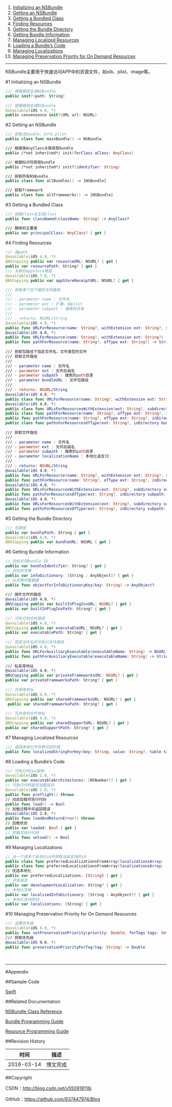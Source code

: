 1. [Initializing an NSBundle](#1)
2. [Getting an NSBundle](#2)
3. [Getting a Bundled Class](#3)
4. [Finding Resources](#4)
5. [Getting the Bundle Directory](#5)
6. [Getting Bundle Information](#6)
7. [Managing Localized Resources](#7)
8. [Loading a Bundle’s Code](#8)
9. [Managing Localizations](#9)
10. [Managing Preservation Priority for On Demand Resources](#10)

-----

NSBundle主要用于快速访问APP中的资源文件，如xib、plist、image等。

#<a id="1">1 Initializing an NSBundle

```swift
/// 根据路径生成NSBundle
public init?(path: String)
    
/// 根据路径生成NSBundle
@available(iOS 4.0, *)
public convenience init?(URL url: NSURL)
```

#<a id="2">2 Getting an NSBundle

```swift
/// 获取主bundle，Info.plist
public class func mainBundle() -> NSBundle

/// 根据类AnyClass关联获取bundle
public /*not inherited*/ init(forClass aClass: AnyClass)

/// 根据标识符获取bundle
public /*not inherited*/ init?(identifier: String)

/// 获取所有NSBundle
public class func allBundles() -> [NSBundle]

/// 获取framework
public class func allFrameworks() -> [NSBundle]
```

#<a id="3">3 Getting a Bundled Class

```swift
/// 根据class名生成class
public func classNamed(className: String) -> AnyClass?

/// 捆绑的主要类
public var principalClass: AnyClass? { get }
```

#<a id="4">4 Finding Resources

```swift
/// 源path
@available(iOS 4.0, *)
@NSCopying public var resourceURL: NSURL? { get }
public var resourcePath: String? { get }
/// 关联的appStore路径
@available(iOS 7.0, *)
@NSCopying public var appStoreReceiptURL: NSURL? { get }

/// 获取某个包下面的文件路径
///
/// - parameter name : 文件名
/// - parameter ext : 扩展，如plist
/// - parameter subpath : 搜索的目录
///
/// - returns: NSURL/String
@available(iOS 4.0, *)
public func URLForResource(name: String?, withExtension ext: String?, subdirectory subpath: String?) -> NSURL?
@available(iOS 4.0, *)
public func URLForResource(name: String?, withExtension ext: String?) -> NSURL?
public func pathForResource(name: String?, ofType ext: String?) -> String?
    
/// 获取包路径下指定文件名、文件类型的文件
/// 获取文件路径
///
/// - parameter name : 文件名
/// - parameter ext : 文件后缀名
/// - parameter subpath : 搜索的path目录
/// - parameter bundleURL : 文件包路径
///
/// - returns: NSURL/String
@available(iOS 4.0, *)
public class func URLForResource(name: String?, withExtension ext: String?, subdirectory subpath: String?, inBundleWithURL bundleURL: NSURL) -> NSURL?
@available(iOS 4.0, *)
public class func URLsForResourcesWithExtension(ext: String?, subdirectory subpath: String?, inBundleWithURL bundleURL: NSURL) -> [NSURL]?
public class func pathForResource(name: String?, ofType ext: String?, inDirectory bundlePath: String) -> String?
public func pathForResource(name: String?, ofType ext: String?, inDirectory subpath: String?) -> String?
public class func pathsForResourcesOfType(ext: String?, inDirectory bundlePath: String) -> [String]
    
/// 获取文件路径
///
/// - parameter name : 文件名
/// - parameter ext : 文件后缀名
/// - parameter subpath : 搜索的path目录
/// - parameter localizationName : 本地化语言ID
///
/// - returns: NSURL/String
@available(iOS 4.0, *)
public func URLForResource(name: String?, withExtension ext: String?, subdirectory subpath: String?, localization localizationName: String?) -> NSURL?
public func pathForResource(name: String?, ofType ext: String?, inDirectory subpath: String?, forLocalization localizationName: String?) -> String?
@available(iOS 4.0, *)
public func URLsForResourcesWithExtension(ext: String?, subdirectory subpath: String?, localization localizationName: String?) -> [NSURL]?
public func pathsForResourcesOfType(ext: String?, inDirectory subpath: String?, forLocalization localizationName: String?) -> [String]
@available(iOS 4.0, *)
public func URLsForResourcesWithExtension(ext: String?, subdirectory subpath: String?) -> [NSURL]?
public func pathsForResourcesOfType(ext: String?, inDirectory subpath: String?) -> [String]
```

#<a id="5">5 Getting the Bundle Directory

```swift
/// 包路径
public var bundlePath: String { get }
@available(iOS 4.0, *)
@NSCopying public var bundleURL: NSURL { get }
```

#<a id="6">6 Getting Bundle Information

```swift
// 包标示符Bundle ID
public var bundleIdentifier: String? { get }
// 对应的字典
public var infoDictionary: [String : AnyObject]? { get }
// 从字典中取数据
public func objectForInfoDictionaryKey(key: String) -> AnyObject?
    
/// 插件文件的路径
@available(iOS 4.0, *)
@NSCopying public var builtInPlugInsURL: NSURL? { get }
public var builtInPlugInsPath: String? { get }
    
/// 可执行的文件路径
@available(iOS 4.0, *)
@NSCopying public var executableURL: NSURL? { get }
public var executablePath: String? { get }
    
/// 规定文件名的可执行文件路径
@available(iOS 4.0, *)
public func URLForAuxiliaryExecutable(executableName: String) -> NSURL?
public func pathForAuxiliaryExecutable(executableName: String) -> String?
    
/// 私有库地址
@available(iOS 4.0, *)
@NSCopying public var privateFrameworksURL: NSURL? { get }
public var privateFrameworksPath: String? { get }
    
/// 共享库地址
@available(iOS 4.0, *)
@NSCopying public var sharedFrameworksURL: NSURL? { get }
 public var sharedFrameworksPath: String? { get }
    
/// 可共享的文件地址
@available(iOS 4.0, *)
@NSCopying public var sharedSupportURL: NSURL? { get }
public var sharedSupportPath: String? { get }
```

#<a id="7">7 Managing Localized Resources

```swift
/// 返回本地化字符串对应的值
public func localizedStringForKey(key: String, value: String?, table tableName: String?) -> String
```

#<a id="8">8 Loading a Bundle’s Code

```swift
/// 可执行的cpu架构
@available(iOS 2.0, *)
public var executableArchitectures: [NSNumber]? { get }
// 可执行代码能否加载成功
@available(iOS 2.0, *)
public func preflight() throws
// 动态加载可执行代码
public func load() -> Bool
// 加载过程中并返回错误
@available(iOS 2.0, *)
public func loadAndReturnError() throws
// 加载状态
public var loaded: Bool { get }
// 卸载可执行代码
public func unload() -> Bool
```

#<a id="9">9 Managing Localizations

```swift
// 从一个或多个本地化id中获取当前支持的id
public class func preferredLocalizationsFromArray(localizationsArray: [String]) -> [String]
public class func preferredLocalizationsFromArray(localizationsArray: [String], forPreferences preferencesArray: [String]?) -> [String]
// 优选本地化
public var preferredLocalizations: [String] { get }
// 开发语言
public var developmentLocalization: String? { get }
// 本地化字典
public var localizedInfoDictionary: [String : AnyObject]? { get }
// 本地化支持的ID
public var localizations: [String] { get }
```

#<a id="10">10 Managing Preservation Priority for On Demand Resources

```swift
/// 设置优先级
@available(iOS 9.0, *)
public func setPreservationPriority(priority: Double, forTags tags: Set<String>)
/// 获取优先级
@available(iOS 9.0, *)
public func preservationPriorityForTag(tag: String) -> Double
```

&#160;

----------

#Appendix

##Sample Code

[Swift](https://github.com/937447974/Swift)

##Related Documentation

[NSBundle Class Reference](https://developer.apple.com/library/ios/documentation/Cocoa/Reference/Foundation/Classes/NSBundle_Class/index.html)

[Bundle Programming Guide](https://developer.apple.com/library/ios/documentation/CoreFoundation/Conceptual/CFBundles/Introduction/Introduction.html)

[Resource Programming Guide](https://developer.apple.com/library/ios/documentation/Cocoa/Conceptual/LoadingResources/Introduction/Introduction.html)

##Revision History

| 时间 | 描述 |
| ---- | ---- |
| 2016-03-14 | 博文完成 |

##Copyright

CSDN：http://blog.csdn.net/y550918116j

GitHub：https://github.com/937447974/Blog